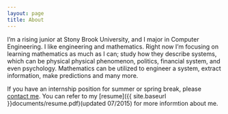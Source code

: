 ```yaml
---
layout: page
title: About
---
```


I’m a rising junior at Stony Brook University, and I major in Computer Engineering. I like engineering and mathematics. Right now I’m focusing on learning mathematics as much as I can; study how they describe systems, which can be physical physical phenomenon, politics, financial system, and even psychology. Mathematics can be utilized to engineer a system, extract information, make predictions and many more.

If you have an internship position for summer or spring break, please <a href="mailto:chaojie566@gmail.com">contact me</a>. You can refer to my [resume]({{ site.baseurl }}documents/resume.pdf)(updated 07/2015) for more informtion about me.<br>


